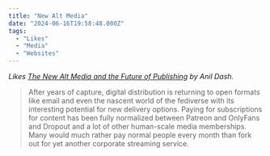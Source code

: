 ```yaml
---
title: "New Alt Media"
date: "2024-06-16T19:58:48.000Z"
tags: 
  - "Likes"
  - "Media"
  - "Websites"
---
```


_Likes [The New Alt Media and the Future of Publishing](https://www.anildash.com/2024/06/14/the-new-alt-media/) by Anil Dash._

> After years of capture, digital distribution is returning to open formats like email and even the nascent world of the fediverse with its interesting potential for new delivery options. Paying for subscriptions for content has been fully normalized between Patreon and OnlyFans and Dropout and a lot of other human-scale media memberships. Many would much rather pay normal people every month than fork out for yet another corporate streaming service.
